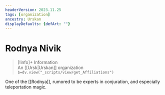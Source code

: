 ```yaml
---
headerVersion: 2023.11.25
tags: [organization]
ancestry: Urskan
displayDefaults: {defArt: ""}
---
```

# Rodnya Nivik
>[!info]+ Information  
> An [[Ursk|Urskan]] organization  
> `$=dv.view("_scripts/view/get_Affiliations")`

One of the [[Rodnya]], rumored to be experts in conjuration, and especially teleportation magic. 
